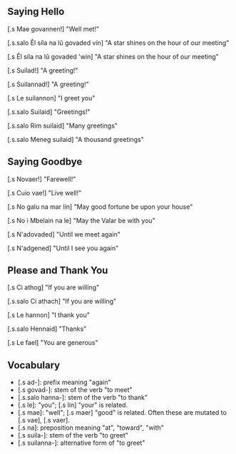 ## Saying Hello

[.s Mae govannen!] "Well met!"

[.s.salo Êl síla na lû govaded vín] "A star shines on the hour of our meeting"

[.s Êl síla na lû govaded 'wín] "A star shines on the hour of our meeting"

[.s Suilad!] "A greeting!"

[.s Suilannad!] "A greeting!"

[.s Le suilannon] "I greet you"

[.s.salo Suilaid] "Greetings!"

[.s.salo Rim suilaid] "Many greetings"

[.s.salo Meneg suilaid] "A thousand greetings"

## Saying Goodbye

[.s Novaer!] "Farewell!"

[.s Cuio vae!] "Live well!"

[.s No galu na mar lín] "May good fortune be upon your house"

[.s No i Mbelain na le] "May the Valar be with you"

[.s N'adovaded] "Until we meet again"

[.s N'adgened] "Until I see you again"

## Please and Thank You

[.s Ci athog] "If you are willing"

[.s.salo Ci athach] "If you are willing"

[.s Le hannon] "I thank you"

[.s.salo Hennaid] "Thanks"

[.s Le fael] "You are generous"

## Vocabulary

- [.s ad-]: prefix meaning "again"
- [.s govad-]: stem of the verb "to meet"
- [.s.salo hanna-]: stem of the verb "to thank"
- [.s le]: "you"; [.s lín] "your" is related.
- [.s mae]: "well"; [.s maer] "good" is related. Often these
  are mutated to [.s vae], [.s vaer].
- [.s na]: preposition meaning "at", "toward", "with"
- [.s suila-]: stem of the verb "to greet"
- [.s suilanna-]: alternative form of "to greet"
